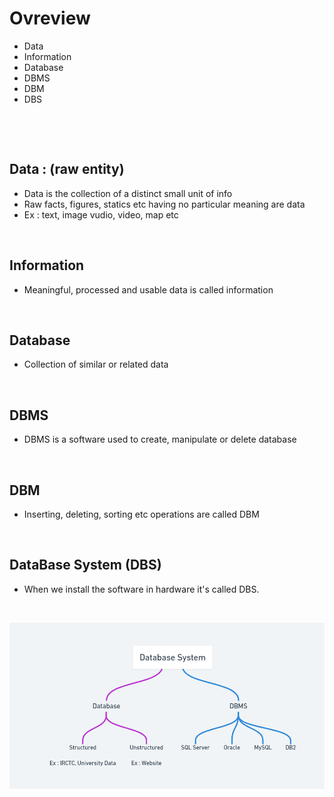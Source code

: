 # Ovreview

- Data
- Information
- Database
- DBMS
- DBM
- DBS

&nbsp;

&nbsp;

## Data : (raw entity)

- Data is the collection of a distinct small unit of info
- Raw facts, figures, statics etc having no particular meaning are data
- Ex : text, image vudio, video, map etc

&nbsp;

## Information

- Meaningful, processed and usable data is called information

&nbsp;

## Database

- Collection of similar or related data

&nbsp;

## DBMS

- DBMS is a software used to create, manipulate or delete database

&nbsp;

## DBM

- Inserting, deleting, sorting etc operations are called DBM

&nbsp;

## DataBase System (DBS)

- When we install the software in hardware it's called DBS.

&nbsp;

<img alt="Database system" src="./assets/1.PNG">
